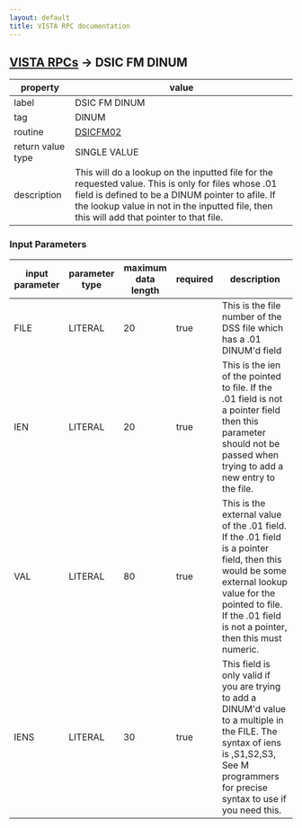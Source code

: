 ```yaml
---
layout: default
title: VISTA RPC documentation
---
```




## [VISTA RPCs](TableOfContent.md) &#8594; DSIC FM DINUM 

 property | value 
--- | --- 
 label | DSIC FM DINUM
 tag | DINUM
 routine | [DSICFM02](http://code.osehra.org/dox/Routine_DSICFM02_source.html)
 return value type | SINGLE VALUE
 description | This will do a lookup on the inputted file for the requested value.  This is only for files whose .01 field is defined to be a DINUM pointer to afile.  If the lookup value in not in the inputted file, then this will add that pointer to that file.

### Input Parameters

| input parameter | parameter type | maximum data length | required | description | 
| --- | --- | --- | --- | --- | 
| FILE | LITERAL | 20 | true | This is the file number of the DSS file which has a .01 DINUM'd field | 
| IEN | LITERAL | 20 | true | This is the ien of the pointed to file.  If the .01 field is not a pointer field then this parameter should not be passed when trying to add a new entry to the file. | 
| VAL | LITERAL | 80 | true | This is the external value of the .01 field.   If the .01 field is a pointer field, then this would be some external lookup value for the pointed to file.   If the .01 field is not a pointer, then this must numeric. | 
| IENS | LITERAL | 30 | true | This field is only valid if you are trying to add a DINUM'd value to a multiple in the FILE.  The syntax of iens is ,S1,S2,S3,   See M programmers for precise syntax to use if you need this. | 